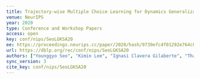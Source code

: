 ```yaml
---
title: Trajectory-wise Multiple Choice Learning for Dynamics Generalization in Reinforcement Learning.
venue: NeurIPS
year: 2020
type: Conference and Workshop Papers
access: open
key: conf/nips/SeoLGKSA20
ee: https://proceedings.neurips.cc/paper/2020/hash/9739efc4f01292e764c86caa59af353e-Abstract.html
url: https://dblp.org/rec/conf/nips/SeoLGKSA20
authors: ["Younggyo Seo", "Kimin Lee", "Ignasi Clavera Gilaberte", "Thanard Kurutach", "Jinwoo Shin", "Pieter Abbeel"]
sync_version: 3
cite_key: conf/nips/SeoLGKSA20
---
```

